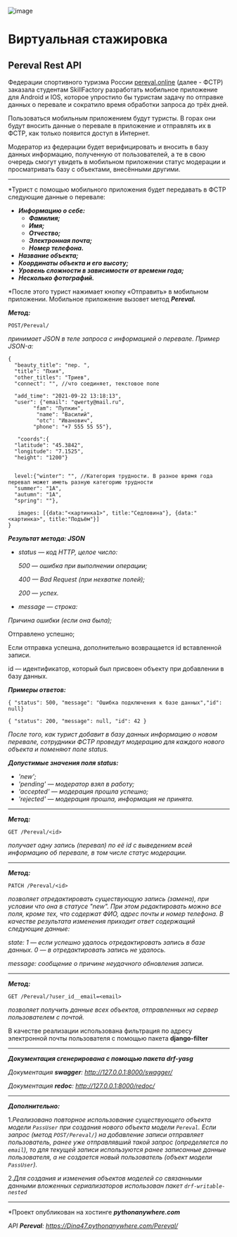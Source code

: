 ![image](https://github.com/user-attachments/assets/2b82f50c-30c7-4116-acb6-ed0faa82955e)

# Виртуальная стажировка 

## Pereval Rest API 

Федерации спортивного туризма России [pereval.online](https://pereval.online/) (далее - ФСТР) заказала студентам SkillFactory разработать мобильное приложение для Android и IOS, которое упростило бы туристам задачу по отправке данных о перевале и сократило время обработки запроса до трёх дней.

Пользоваться мобильным приложением будут туристы. В горах они будут вносить данные о перевале в приложение и отправлять их в ФСТР, как только появится доступ в Интернет.

Модератор из федерации будет верифицировать и вносить в базу данных информацию, полученную от пользователей, а те в свою очередь смогут увидеть в мобильном приложении статус модерации и просматривать базу с объектами, внесёнными другими.

___

*Турист с помощью мобильного приложения будет передавать в ФСТР следующие данные о перевале:
+ ***Информацию о себе:***
  + ***Фамилия;***
  + ***Имя;***
  + ***Отчество;***
  + ***Электронная почта;***
  + ***Номер телефона.***
+ ***Название объекта;***
+ ***Координаты объекта и его высоту;***
+ ***Уровень сложности в зависимости от времени года;***
+ ***Несколько фотографий.***

*После этого турист нажимает кнопку «Отправить» в мобильном приложении. Мобильное приложение вызовет метод ***Pereval.***

***Метод:***

```
POST/Pereval/
```

*принимает JSON в теле запроса с информацией о перевале. Пример JSON-а:*

```
{
  "beauty_title": "пер. ",
  "title": "Пхия",
  "other_titles": "Триев",
  "connect": "", //что соединяет, текстовое поле
 
  "add_time": "2021-09-22 13:18:13",
  "user": {"email": "qwerty@mail.ru", 		
        "fam": "Пупкин",
		 "name": "Василий",
		 "otc": "Иванович",
        "phone": "+7 555 55 55"}, 
 
   "coords":{
  "latitude": "45.3842",
  "longitude": "7.1525",
  "height": "1200"}
 
 
  level:{"winter": "", //Категория трудности. В разное время года перевал может иметь разную категорию трудности
  "summer": "1А",
  "autumn": "1А",
  "spring": ""},
 
   images: [{data:"<картинка1>", title:"Седловина"}, {data:"<картинка>", title:"Подъём"}]
}
```

***Результат метода: JSON***

+ *status — код HTTP, целое число:*

  *500 — ошибка при выполнении операции;*

  *400 — Bad Request (при нехватке полей);*

  *200 — успех.*

+ *message — строка:*

*Причина ошибки (если она была);*

Отправлено успешно;

Если отправка успешна, дополнительно возвращается id вставленной записи.

id — идентификатор, который был присвоен объекту при добавлении в базу данных.

***Примеры oтветов:***

`{ "status": 500, "message": "Ошибка подключения к базе данных","id": null}`

`{ "status": 200, "message": null, "id": 42 }`

*После того, как турист добавит в базу данных информацию о новом перевале, сотрудники ФСТР проведут модерацию для каждого нового объекта и поменяют поле status.*

***Допустимые значения поля status:***

+ *'new';*
+ *'pending' — модератор взял в работу;*
+ *'accepted' — модерация прошла успешно;*
+ *'rejected' — модерация прошла, информация не принята.*

___

***Метод:***

```
GET /Pereval/<id>
```

*получает одну запись (перевал) по её id с выведением всей информацию об перевале, в том числе статус модерации.*

___

***Метод:***

```
PATCH /Pereval/<id>
```

*позволяет отредактировать существующую запись (замена), при условии что она в статусе "new". При этом редактировать можно все поля, кроме тех, что содержат ФИО, адрес почты и номер телефона. В качестве результата изменения приходит ответ содержащий следующие данные:*

*state: 1 — если успешно удалось отредактировать запись в базе данных. 0 — в отредактировать запись не удалось.*

*message: сообщение о причине неудачного обновления записи.*

___

***Метод:***

```
GET /Pereval/?user_id__email=<email>
```

*позволяет получить данные всех объектов, отправленных на сервер пользователем с почтой.*

В качестве реализации использована фильтрация по адресу электронной почты пользователя с помощью пакета **django-filter**

___

***Документация сгенерирована с помощью пакета drf-yasg***

 *Документация ***swagger***: http://127.0.0.1:8000/swagger/*
 
 *Документация ***redoc***: http://127.0.0.1:8000/redoc/*

___

***Дополнительно:***

   1.*Реализовано повторное использование существующего объекта модели `PassUser` при создания нового объекта модели `Pereval`. Если запрос (метод `POST/Pereval/`) на добавление записи отправляет пользователь, ранее уже отправлявший такой запрос (определяется по `email`), то для текущей записи используются ранее записанные данные пользователя, а не создается новый пользователь (объект модели `PassUser`).*
   
   2.*Для создания и изменения объектов моделей со связанными данными вложенных сериализаторов использован пакет `drf-writable-nested`*

___

*Проект опубликован на хостинге ***pythonanywhere.com***

*API ***Pereval***: https://Dina47.pythonanywhere.com/Pereval/*

